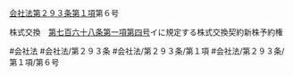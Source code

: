[会社法第２９３条第１項](会社法＿＿＿＿第２９３条第１項)第６号

株式交換　[第七百六十八条第一項第四号](会社法＿＿＿＿第７６８条第１項第４号)イに規定する株式交換契約新株予約権


#会社法
#会社法/第２９３条
#会社法/第２９３条/第１項
#会社法/第２９３条/第１項/第６号
